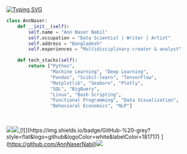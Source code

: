 [![Typing SVG](https://readme-typing-svg.demolab.com?font=Ubuntu&size=24&pause=500&color=8062D6&width=450&lines=Exploring+Data%2C+Art%2C+and+Philosophy;Building+today+with+a+vision+for+tomorrow)](https://git.io/typing-svg)

``` python
class AnnNaser:
    def __init__(self):
        self.name = "Ann Naser Nabil"
        self.occupation = "Data Scientist | Writer | Artist"
        self.address = "Bangladesh"
        self.experiences = "Multidisciplinary creator & analyst"

    def tech_stacks(self):
        return ["Python",
                "Machine Learning", "Deep Learning",
                "Pandas", "Scikit-learn", "TensorFlow",
                "Matplotlib", "Seaborn", "Plotly",
                "SQL", "BigQuery",
                "Linux", "Bash Scripting",
                "Functional Programming", "Data Visualization",
                "Behavioral Economics", "NLP"]
```
<br>

[![](https://img.shields.io/badge/LinkedIn-%20-grey?style=flat&logo=linkedin&logoColor=white&labelColor=0077B5)](https://www.linkedin.com/in/ann-naser-nabil)[![](https://img.shields.io/badge/Twitter-%20-grey?style=flat&logo=twitter&logoColor=white&labelColor=1DA1F2) ](https://twitter.com/ann_naser_)[![](https://img.shields.io/badge/GitHub-%20-grey?style=flat&logo=github&logoColor=white&labelColor=181717) ](https://github.com/AnnNaserNabil)[![](https://img.shields.io/badge/Gmail-%20-grey?style=flat&logo=Gmail&logoColor=white&labelColor=D14836)](mailto:ann.n.nabil@gmail.com)



